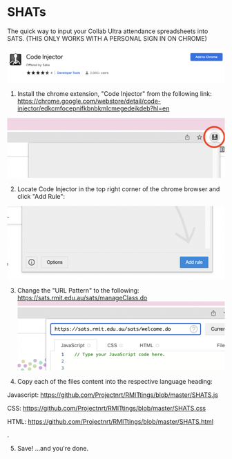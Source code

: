 # SHATs
The quick way to input your Collab Ultra attendance
spreadsheets into SATS.
(THIS ONLY WORKS WITH A PERSONAL SIGN IN ON CHROME)



![enter image description here](https://raw.githubusercontent.com/Projectnrt/RMITPics/main/CodeInjector.png)
1. Install the chrome extension, "Code Injector" from the following link:
https://chrome.google.com/webstore/detail/code-injector/edkcmfocepnifkbnbkmlcmegedeikdeb?hl=en


![enter image description here](https://raw.githubusercontent.com/Projectnrt/RMITPics/main/2.%20Injector%20Location.png)


2. Locate Code Injector in the top right corner of the chrome browser and click "Add Rule":


![enter image description here](https://raw.githubusercontent.com/Projectnrt/RMITPics/main/3.%20Add%20rule.png)


3. Change the "URL Pattern" to the following:
https://sats.rmit.edu.au/sats/manageClass.do
![enter image description here](https://raw.githubusercontent.com/Projectnrt/RMITPics/main/4.%20Url%20Pattern.png)


4. Copy each of the  files content into the respective language heading:

Javascript: https://github.com/Projectnrt/RMITtings/blob/master/SHATS.js

CSS:
https://github.com/Projectnrt/RMITtings/blob/master/SHATS.css

HTML:
https://github.com/Projectnrt/RMITtings/blob/master/SHATS.html

.

5. Save!
...and you're done.
